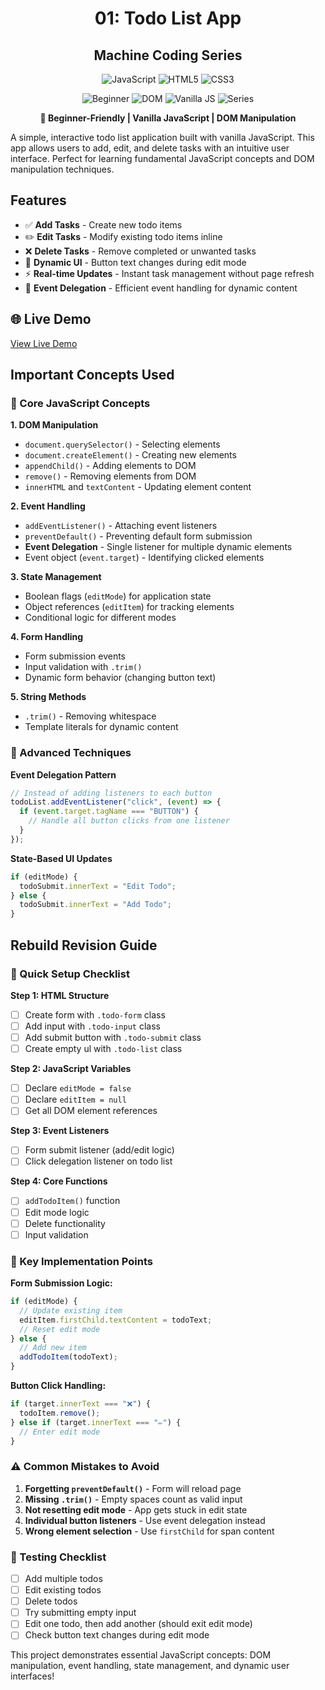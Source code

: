 <div align="center">

# 01:  Todo List App
## Machine Coding Series 


![JavaScript](https://img.shields.io/badge/JavaScript-F7DF1E?style=for-the-badge&logo=javascript&logoColor=black)
![HTML5](https://img.shields.io/badge/HTML5-E34F26?style=for-the-badge&logo=html5&logoColor=white)
![CSS3](https://img.shields.io/badge/CSS3-1572B6?style=for-the-badge&logo=css3&logoColor=white)

![Beginner](https://img.shields.io/badge/Level-Beginner-green?style=flat-square)
![DOM](https://img.shields.io/badge/Focus-DOM_Manipulation-blue?style=flat-square)
![Vanilla JS](https://img.shields.io/badge/Type-Vanilla_JavaScript-yellow?style=flat-square)
![Series](https://img.shields.io/badge/Series-Question_1-red?style=flat-square)

**🎯 Beginner-Friendly | Vanilla JavaScript | DOM Manipulation**

</div>

A simple, interactive todo list application built with vanilla JavaScript. This app allows users to add, edit, and delete tasks with an intuitive user interface. Perfect for learning fundamental JavaScript concepts and DOM manipulation techniques.

## Features

- ✅ **Add Tasks** - Create new todo items
- ✏️ **Edit Tasks** - Modify existing todo items inline
- ❌ **Delete Tasks** - Remove completed or unwanted tasks
- 🔄 **Dynamic UI** - Button text changes during edit mode
- ⚡ **Real-time Updates** - Instant task management without page refresh
- 📱 **Event Delegation** - Efficient event handling for dynamic content

## 🌐 Live Demo
[View Live Demo](https://todo-list-app-neeraj05042001s-projects.vercel.app/)


## Important Concepts Used

### 🎯 Core JavaScript Concepts

**1. DOM Manipulation**
- `document.querySelector()` - Selecting elements
- `document.createElement()` - Creating new elements
- `appendChild()` - Adding elements to DOM
- `remove()` - Removing elements from DOM
- `innerHTML` and `textContent` - Updating element content

**2. Event Handling**
- `addEventListener()` - Attaching event listeners
- `preventDefault()` - Preventing default form submission
- **Event Delegation** - Single listener for multiple dynamic elements
- Event object (`event.target`) - Identifying clicked elements

**3. State Management**
- Boolean flags (`editMode`) for application state
- Object references (`editItem`) for tracking elements
- Conditional logic for different modes

**4. Form Handling**
- Form submission events
- Input validation with `.trim()`
- Dynamic form behavior (changing button text)

**5. String Methods**
- `.trim()` - Removing whitespace
- Template literals for dynamic content

### 🔧 Advanced Techniques

**Event Delegation Pattern**
```javascript
// Instead of adding listeners to each button
todoList.addEventListener("click", (event) => {
  if (event.target.tagName === "BUTTON") {
    // Handle all button clicks from one listener
  }
});
```

**State-Based UI Updates**
```javascript
if (editMode) {
  todoSubmit.innerText = "Edit Todo";
} else {
  todoSubmit.innerText = "Add Todo";
}
```

## Rebuild Revision Guide

### 🚀 Quick Setup Checklist

**Step 1: HTML Structure**
- [ ] Create form with `.todo-form` class
- [ ] Add input with `.todo-input` class
- [ ] Add submit button with `.todo-submit` class
- [ ] Create empty ul with `.todo-list` class

**Step 2: JavaScript Variables**
- [ ] Declare `editMode = false`
- [ ] Declare `editItem = null`
- [ ] Get all DOM element references

**Step 3: Event Listeners**
- [ ] Form submit listener (add/edit logic)
- [ ] Click delegation listener on todo list

**Step 4: Core Functions**
- [ ] `addTodoItem()` function
- [ ] Edit mode logic
- [ ] Delete functionality
- [ ] Input validation

### 🎯 Key Implementation Points

**Form Submission Logic:**
```javascript
if (editMode) {
  // Update existing item
  editItem.firstChild.textContent = todoText;
  // Reset edit mode
} else {
  // Add new item
  addTodoItem(todoText);
}
```

**Button Click Handling:**
```javascript
if (target.innerText === "❌") {
  todoItem.remove();
} else if (target.innerText === "✏️") {
  // Enter edit mode
}
```

### ⚠️ Common Mistakes to Avoid

1. **Forgetting `preventDefault()`** - Form will reload page
2. **Missing `.trim()`** - Empty spaces count as valid input
3. **Not resetting edit mode** - App gets stuck in edit state
4. **Individual button listeners** - Use event delegation instead
5. **Wrong element selection** - Use `firstChild` for span content

### 🧪 Testing Checklist

- [ ] Add multiple todos
- [ ] Edit existing todos
- [ ] Delete todos
- [ ] Try submitting empty input
- [ ] Edit one todo, then add another (should exit edit mode)
- [ ] Check button text changes during edit mode

This project demonstrates essential JavaScript concepts: DOM manipulation, event handling, state management, and dynamic user interfaces!